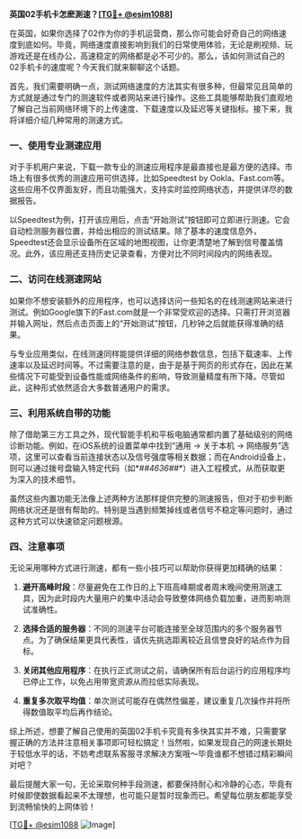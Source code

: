 **英国02手机卡怎麽測速？[[TG💪+ @esim1088](https://t.me/s/esim1088)]**

在英国，如果你选择了02作为你的手机运营商，那么你可能会好奇自己的网络速度到底如何。毕竟，网络速度直接影响到我们的日常使用体验，无论是刷视频、玩游戏还是在线办公，高速稳定的网络都是必不可少的。那么，该如何测试自己的02手机卡的速度呢？今天我们就来聊聊这个话题。

首先，我们需要明确一点，测试网络速度的方法其实有很多种，但最常见且简单的方式就是通过专门的测速软件或者网站来进行操作。这些工具能够帮助我们直观地了解自己当前网络环境下的上传速度、下载速度以及延迟等关键指标。接下来，我将详细介绍几种常用的测速方式。

### 一、使用专业测速应用

对于手机用户来说，下载一款专业的测速应用程序是最直接也是最方便的选择。市场上有很多优秀的测速应用可供选择，比如Speedtest by Ookla、Fast.com等。这些应用不仅界面友好，而且功能强大，支持实时监控网络状态，并提供详尽的数据报告。

以Speedtest为例，打开该应用后，点击“开始测试”按钮即可立即进行测速。它会自动检测服务器位置，并给出相应的测试结果。除了基本的速度信息外，Speedtest还会显示设备所在区域的地图视图，让你更清楚地了解到信号覆盖情况。此外，该应用还支持历史记录查看，方便对比不同时间段内的网络表现。

### 二、访问在线测速网站

如果你不想安装额外的应用程序，也可以选择访问一些知名的在线测速网站来进行测试。例如Google旗下的Fast.com就是一个非常受欢迎的选择。只需打开浏览器并输入网址，然后点击页面上的“开始测试”按钮，几秒钟之后就能获得准确的结果。

与专业应用类似，在线测速同样能提供详细的网络参数信息，包括下载速率、上传速率以及延迟时间等。不过需要注意的是，由于是基于网页的形式存在，因此在某些情况下可能受到设备性能或网络条件的影响，导致测量精度有所下降。尽管如此，这种形式依然适合大多数普通用户的需求。

### 三、利用系统自带的功能

除了借助第三方工具之外，现代智能手机和平板电脑通常都内置了基础级别的网络诊断功能。例如，在iOS系统的设置菜单中找到“通用 -> 关于本机 -> 网络服务”选项，这里可以查看当前连接状态以及信号强度等相关数据；而在Android设备上，则可以通过拨号盘输入特定代码（如*#*#4636#*#*）进入工程模式，从而获取更为深入的技术细节。

虽然这些内置功能无法像上述两种方法那样提供完整的测速报告，但对于初步判断网络状况还是很有帮助的。特别是当遇到频繁掉线或者信号不稳定等问题时，通过这种方式可以快速锁定问题根源。

### 四、注意事项

无论采用哪种方式进行测速，都有一些小技巧可以帮助你获得更加精确的结果：

1. **避开高峰时段**：尽量避免在工作日的上下班高峰期或者周末晚间使用测速工具，因为此时段内大量用户的集中活动会导致整体网络负载加重，进而影响测试准确性。
   
2. **选择合适的服务器**：不同的测速平台可能连接至全球范围内的多个服务器节点。为了确保结果更具代表性，请优先挑选距离较近且信誉良好的站点作为目标。

3. **关闭其他应用程序**：在执行正式测试之前，请确保所有后台运行的应用程序均已停止工作，以免占用带宽资源从而拉低实际表现。

4. **重复多次取平均值**：单次测试可能存在偶然性偏差，建议重复几次操作并将所得数值取平均后再作结论。

综上所述，想要了解自己使用的英国02手机卡究竟有多快其实并不难，只需要掌握正确的方法并注意相关事项即可轻松搞定！当然啦，如果发现自己的网速长期处于较低水平的话，不妨考虑联系客服寻求解决方案哦～毕竟谁都不想错过精彩瞬间对吧？

最后提醒大家一句，无论采取何种手段测速，都要保持耐心和冷静的心态，毕竟有时候即使数据看起来不太理想，也可能只是暂时现象而已。希望每位朋友都能享受到流畅愉快的上网体验！

[[TG💪+ @esim1088](https://t.me/s/esim1088) ![Image](https://i.postimg.cc/4NQfJmqS/Snipaste-2025-05-13-00-14-12.png)]